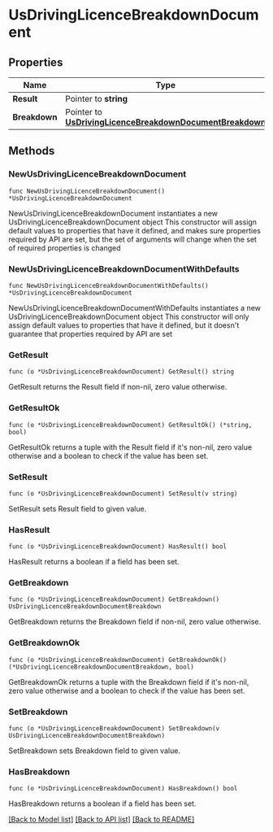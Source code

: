 # UsDrivingLicenceBreakdownDocument

## Properties

Name | Type | Description | Notes
------------ | ------------- | ------------- | -------------
**Result** | Pointer to **string** |  | [optional] 
**Breakdown** | Pointer to [**UsDrivingLicenceBreakdownDocumentBreakdown**](UsDrivingLicenceBreakdownDocumentBreakdown.md) |  | [optional] 

## Methods

### NewUsDrivingLicenceBreakdownDocument

`func NewUsDrivingLicenceBreakdownDocument() *UsDrivingLicenceBreakdownDocument`

NewUsDrivingLicenceBreakdownDocument instantiates a new UsDrivingLicenceBreakdownDocument object
This constructor will assign default values to properties that have it defined,
and makes sure properties required by API are set, but the set of arguments
will change when the set of required properties is changed

### NewUsDrivingLicenceBreakdownDocumentWithDefaults

`func NewUsDrivingLicenceBreakdownDocumentWithDefaults() *UsDrivingLicenceBreakdownDocument`

NewUsDrivingLicenceBreakdownDocumentWithDefaults instantiates a new UsDrivingLicenceBreakdownDocument object
This constructor will only assign default values to properties that have it defined,
but it doesn't guarantee that properties required by API are set

### GetResult

`func (o *UsDrivingLicenceBreakdownDocument) GetResult() string`

GetResult returns the Result field if non-nil, zero value otherwise.

### GetResultOk

`func (o *UsDrivingLicenceBreakdownDocument) GetResultOk() (*string, bool)`

GetResultOk returns a tuple with the Result field if it's non-nil, zero value otherwise
and a boolean to check if the value has been set.

### SetResult

`func (o *UsDrivingLicenceBreakdownDocument) SetResult(v string)`

SetResult sets Result field to given value.

### HasResult

`func (o *UsDrivingLicenceBreakdownDocument) HasResult() bool`

HasResult returns a boolean if a field has been set.

### GetBreakdown

`func (o *UsDrivingLicenceBreakdownDocument) GetBreakdown() UsDrivingLicenceBreakdownDocumentBreakdown`

GetBreakdown returns the Breakdown field if non-nil, zero value otherwise.

### GetBreakdownOk

`func (o *UsDrivingLicenceBreakdownDocument) GetBreakdownOk() (*UsDrivingLicenceBreakdownDocumentBreakdown, bool)`

GetBreakdownOk returns a tuple with the Breakdown field if it's non-nil, zero value otherwise
and a boolean to check if the value has been set.

### SetBreakdown

`func (o *UsDrivingLicenceBreakdownDocument) SetBreakdown(v UsDrivingLicenceBreakdownDocumentBreakdown)`

SetBreakdown sets Breakdown field to given value.

### HasBreakdown

`func (o *UsDrivingLicenceBreakdownDocument) HasBreakdown() bool`

HasBreakdown returns a boolean if a field has been set.


[[Back to Model list]](../README.md#documentation-for-models) [[Back to API list]](../README.md#documentation-for-api-endpoints) [[Back to README]](../README.md)


